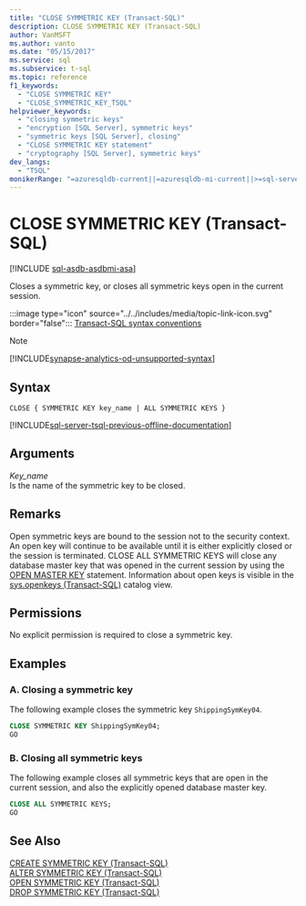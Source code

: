 ```yaml
---
title: "CLOSE SYMMETRIC KEY (Transact-SQL)"
description: CLOSE SYMMETRIC KEY (Transact-SQL)
author: VanMSFT
ms.author: vanto
ms.date: "05/15/2017"
ms.service: sql
ms.subservice: t-sql
ms.topic: reference
f1_keywords:
  - "CLOSE SYMMETRIC KEY"
  - "CLOSE_SYMMETRIC_KEY_TSQL"
helpviewer_keywords:
  - "closing symmetric keys"
  - "encryption [SQL Server], symmetric keys"
  - "symmetric keys [SQL Server], closing"
  - "CLOSE SYMMETRIC KEY statement"
  - "cryptography [SQL Server], symmetric keys"
dev_langs:
  - "TSQL"
monikerRange: "=azuresqldb-current||=azuresqldb-mi-current||>=sql-server-2016||>=sql-server-linux-2017||=azure-sqldw-latest"
---
```

# CLOSE SYMMETRIC KEY (Transact-SQL)
[!INCLUDE [sql-asdb-asdbmi-asa](../../includes/applies-to-version/sql-asdb-asdbmi-asa.md)]

  Closes a symmetric key, or closes all symmetric keys open in the current session.  
  
  :::image type="icon" source="../../includes/media/topic-link-icon.svg" border="false"::: [Transact-SQL syntax conventions](../../t-sql/language-elements/transact-sql-syntax-conventions-transact-sql.md) 

> [!NOTE]
> [!INCLUDE[synapse-analytics-od-unsupported-syntax](../../includes/synapse-analytics-od-unsupported-syntax.md)]
  
## Syntax  
  
```syntaxsql
CLOSE { SYMMETRIC KEY key_name | ALL SYMMETRIC KEYS }  
```  
  
[!INCLUDE[sql-server-tsql-previous-offline-documentation](../../includes/sql-server-tsql-previous-offline-documentation.md)]

## Arguments
 *Key_name*  
 Is the name of the symmetric key to be closed.  
  
## Remarks  
 Open symmetric keys are bound to the session not to the security context. An open key will continue to be available until it is either explicitly closed or the session is terminated. CLOSE ALL SYMMETRIC KEYS will close any database master key that was opened in the current session by using the [OPEN MASTER KEY](../../t-sql/statements/open-master-key-transact-sql.md) statement.  Information about open keys is visible in the [sys.openkeys &#40;Transact-SQL&#41;](../../relational-databases/system-catalog-views/sys-openkeys-transact-sql.md) catalog view.  
  
## Permissions  
 No explicit permission is required to close a symmetric key.  
  
## Examples  
  
### A. Closing a symmetric key  
 The following example closes the symmetric key `ShippingSymKey04`.  
  
```sql  
CLOSE SYMMETRIC KEY ShippingSymKey04;  
GO  
```  
  
### B. Closing all symmetric keys  
 The following example closes all symmetric keys that are open in the current session, and also the explicitly opened database master key.  
  
```sql  
CLOSE ALL SYMMETRIC KEYS;  
GO  
```  
  
## See Also  
 [CREATE SYMMETRIC KEY &#40;Transact-SQL&#41;](../../t-sql/statements/create-symmetric-key-transact-sql.md)   
 [ALTER SYMMETRIC KEY &#40;Transact-SQL&#41;](../../t-sql/statements/alter-symmetric-key-transact-sql.md)   
 [OPEN SYMMETRIC KEY &#40;Transact-SQL&#41;](../../t-sql/statements/open-symmetric-key-transact-sql.md)   
 [DROP SYMMETRIC KEY &#40;Transact-SQL&#41;](../../t-sql/statements/drop-symmetric-key-transact-sql.md)  
  
  
